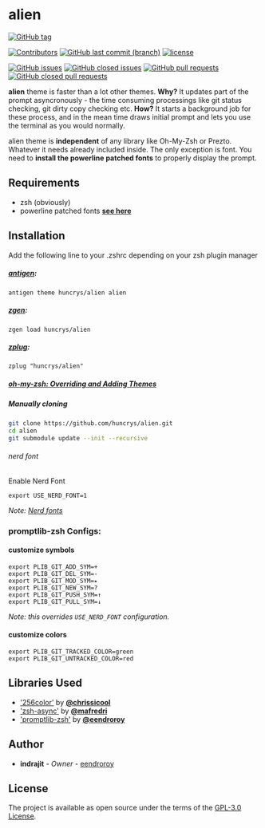 # alien

[![GitHub tag](https://img.shields.io/github/tag/huncrys/alien-minimal.svg)](https://github.com/huncrys/alien-minimal/tags)

[![Contributors](https://img.shields.io/github/contributors/huncrys/alien.svg)](https://github.com/huncrys/alien/graphs/contributors)
[![GitHub last commit (branch)](https://img.shields.io/github/last-commit/huncrys/alien/master.svg)](https://github.com/huncrys/alien)
[![license](https://img.shields.io/github/license/huncrys/alien.svg)](https://github.com/huncrys/alien/blob/master/LICENSE)

[![GitHub issues](https://img.shields.io/github/issues/huncrys/alien.svg)](https://github.com/huncrys/alien/issues)
[![GitHub closed issues](https://img.shields.io/github/issues-closed/huncrys/alien.svg)](https://github.com/huncrys/alien/issues?q=is%3Aissue+is%3Aclosed)
[![GitHub pull requests](https://img.shields.io/github/issues-pr/huncrys/alien.svg)](https://github.com/huncrys/alien/pulls)
[![GitHub closed pull requests](https://img.shields.io/github/issues-pr-closed/huncrys/alien.svg)](https://github.com/huncrys/alien/pulls?q=is%3Apr+is%3Aclosed)

**alien** theme is faster than a lot other themes. **Why?** It updates part of the prompt asyncronously - the time consuming processings like git status checking, git dirty copy checking etc. **How?** It starts a background job for these process, and in the mean time draws initial prompt and lets you use the terminal as you would normally.

alien theme is **independent** of any library like Oh-My-Zsh or Prezto. Whatever it needs already included inside. The only exception is font. You need to **install the powerline patched fonts** to properly display the prompt.

## Requirements

- zsh (obviously)
- powerline patched fonts [**see here**](https://github.com/powerline/fonts)

## Installation

Add the following line to your .zshrc depending on your zsh plugin manager

##### [antigen](https://github.com/zsh-users/antigen):

    antigen theme huncrys/alien alien

##### [zgen](https://github.com/tarjoilija/zgen):

    zgen load huncrys/alien

##### [zplug](https://github.com/zplug/zplug):

    zplug "huncrys/alien"

##### [oh-my-zsh: Overriding and Adding Themes](https://github.com/robbyrussell/oh-my-zsh/wiki/Customization#overriding-and-adding-themes)

##### Manually cloning

```bash
git clone https://github.com/huncrys/alien.git
cd alien
git submodule update --init --recursive
```

###### nerd font

Enable Nerd Font

    export USE_NERD_FONT=1

_*Note: [Nerd fonts](https://github.com/ryanoasis/nerd-fonts)*_

### promptlib-zsh Configs:

#### customize symbols

    export PLIB_GIT_ADD_SYM=+
    export PLIB_GIT_DEL_SYM=-
    export PLIB_GIT_MOD_SYM=⭑
    export PLIB_GIT_NEW_SYM=?
    export PLIB_GIT_PUSH_SYM=↑
    export PLIB_GIT_PULL_SYM=↓

_Note: this overrides `USE_NERD_FONT` configuration._

#### customize colors

    export PLIB_GIT_TRACKED_COLOR=green
    export PLIB_GIT_UNTRACKED_COLOR=red

## Libraries Used

- ['256color'](https://github.com/chrissicool/zsh-256color) by **[@chrissicool](https://github.com/chrissicool)**
- ['zsh-async'](https://github.com/mafredri/zsh-async) by **[@mafredri](https://github.com/mafredri)**
- ['promptlib-zsh'](https://github.com/eendroroy/promptlib-zsh) by **[@eendroroy](https://github.com/eendroroy)**

## Author

* **indrajit** - *Owner* - [eendroroy](https://github.com/eendroroy)

## License

The project is available as open source under the terms of the [GPL-3.0 License](https://opensource.org/licenses/GPL-3.0).
